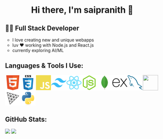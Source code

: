<h1 align="center">Hi there, I'm saipranith 👋</h1>
<h2>👨‍💻 Full Stack Developer</h2>
<ul type="circle">
  <li>I love creating new and unique webapps</li>
  <li>luv ❤️ working with Node.js and React.js </li>
  <li>currently exploring AI/ML </li>
 </ul>
<h2>Languages & Tools I Use:</h2>
<img align="left" height=50px width=50px src="https://raw.githubusercontent.com/devicons/devicon/master/icons/html5/html5-original.svg" />
<img align="left" height=50px width=50px src="https://raw.githubusercontent.com/devicons/devicon/master/icons/css3/css3-original-wordmark.svg" />
<img align="left" height=50px width=50px src="https://raw.githubusercontent.com/devicons/devicon/master/icons/javascript/javascript-plain.svg" />
<img align="left" height=50px width=50px src="https://raw.githubusercontent.com/devicons/devicon/master/icons/tailwindcss/tailwindcss-plain.svg" />
<img align="left" height=50px width=50px src="https://raw.githubusercontent.com/devicons/devicon/master/icons/react/react-original.svg" />
<img align="left" height=50px width=50px src="https://raw.githubusercontent.com/devicons/devicon/master/icons/nodejs/nodejs-original.svg" />
<img align="left" height=50px width=50px src="https://raw.githubusercontent.com/devicons/devicon/master/icons/mongodb/mongodb-original.svg" />
<img align="left" height=50px width=50px src="https://raw.githubusercontent.com/devicons/devicon/master/icons/express/express-original.svg"/>
<img align="left" height=50px width=50px src="https://raw.githubusercontent.com/devicons/devicon/master/icons/mysql/mysql-original.svg"/>
<img align="left" height=50px width=50px src="https://camo.githubusercontent.com/dc9e7e657b4cd5ba7d819d1a9ce61434bd0ddbb94287d7476b186bd783b62279/68747470733a2f2f63646e2e6a7364656c6976722e6e65742f67682f64657669636f6e732f64657669636f6e2f69636f6e732f6769742f6769742d6f726967696e616c2e737667"/>
<img align="left" height=50px width=50px src="https://raw.githubusercontent.com/devicons/devicon/master/icons/threejs/threejs-original.svg"/>
<img height=50px width=50px src="https://raw.githubusercontent.com/devicons/devicon/master/icons/python/python-original.svg"/>
<h2> GitHub Stats: </h2>
<img src="https://github-readme-stats.vercel.app/api?username=saipranithswargam&theme=dark&show_icons=true&count_private=true" />
<img src="https://github-readme-stats.vercel.app/api/top-langs/?username=saipranithswargam&theme=dark&layout=compact">
